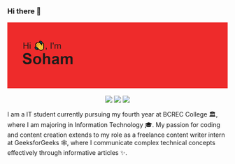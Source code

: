 ### Hi there 👋

<p align="center">
 
</p align="center">
<img src="https://github.com/Soham-0047/Soham-0047/blob/main/images/back.png"/>


<p align="center">
 
 <!--<img src="https://badges.pufler.dev/visits/Soham-0047/Soham-0047"/> -->
 <img src="https://badges.pufler.dev/years/Soham-0047"/>
 <img src="https://badges.pufler.dev/repos/Soham-0047"/>
 <img src="https://badges.pufler.dev/commits/yearly/Soham-0047" />

</p align="center">
I am a  IT student currently pursuing my fourth year at BCREC College 🏛, where I am majoring in Information Technology 🎓. My passion for coding and content creation extends to my role as a freelance content writer intern at GeeksforGeeks 🕸️, where I communicate complex technical concepts effectively through informative articles ✨.
<p>
  
</p>
<!--[![trophy](https://github-profile-trophy.vercel.app/?username=Soham-0047)](https://github.com/ryo-ma/github-profile-trophy) -->



<!--
**Soham-0047/Soham-0047** is a ✨ _special_ ✨ repository because its `README.md` (this file) appears on your GitHub profile.

Here are some ideas to get you started:

- 🔭 I’m currently working on ...
- 🌱 I’m currently learning ...
- 👯 I’m looking to collaborate on ...
- 🤔 I’m looking for help with ...
- 💬 Ask me about ...
- 📫 How to reach me: ...
- 😄 Pronouns: ...
- ⚡ Fun fact: ...
-->
